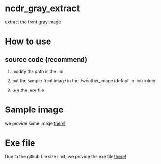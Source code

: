 # ncdr_gray_extract
 extract the front gray image 

# How to use

 ## source code (recommend)
 
   1. modify the path in the .ini

   2. put the sample front image in the ./weather_image (default in .ini) folder

   3. use the .exe file

# Sample image

we provide some image [there!](https://drive.google.com/drive/folders/1o6EcvwDACSFmxB4M3C2vVPyyqjBxo0E-)

# Exe file

Due to the github file size limit, we provide the exe file [there!](https://drive.google.com/drive/folders/1_dSlG-W-W66lBJEQMgiVOhqV4VdVxS3J)
